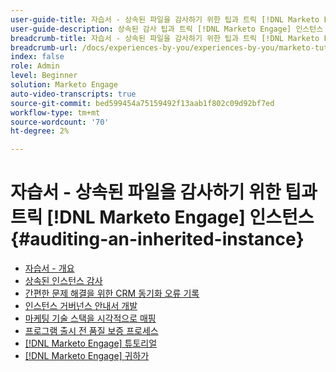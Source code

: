 ```yaml
---
user-guide-title: 자습서 - 상속된 파일을 감사하기 위한 팁과 트릭 [!DNL Marketo Engage] 인스턴스
user-guide-description: 상속된 감사 팁과 트릭 [!DNL Marketo Engage] 인스턴스
breadcrumb-title: 자습서 - 상속된 파일을 감사하기 위한 팁과 트릭 [!DNL Marketo Engage] 인스턴스
breadcrumb-url: /docs/experiences-by-you/experiences-by-you/marketo-tutorial-inherited-instance/overview.html
index: false
role: Admin
level: Beginner
solution: Marketo Engage
auto-video-transcripts: true
source-git-commit: bed599454a75159492f13aab1f802c09d92bf7ed
workflow-type: tm+mt
source-wordcount: '70'
ht-degree: 2%

---
```



# 자습서 - 상속된 파일을 감사하기 위한 팁과 트릭 [!DNL Marketo Engage] 인스턴스 {#auditing-an-inherited-instance}

+ [자습서 - 개요](/help/marketo-tutorial-inherited-instance/overview.md)
+ [상속된 인스턴스 감사](/help/marketo-tutorial-inherited-instance/audit-an-inherted-instance.md)
+ [간편한 문제 해결을 위한 CRM 동기화 오류 기록](/help/marketo-tutorial-inherited-instance/log-crm-sync-errors-for-easy-troubleshooting.md)
+ [인스턴스 거버넌스 안내서 개발](/help/marketo-tutorial-inherited-instance/develop-an-instance-governance-guide.md)
+ [마케팅 기술 스택을 시각적으로 매핑](/help/marketo-tutorial-inherited-instance/create-a-visual-data-flow-diagram.md)
+ [프로그램 출시 전 품질 보증 프로세스](/help/marketo-tutorial-inherited-instance/essential-program-pre-launch-qa.md)
+ [[!DNL Marketo Engage] 튜토리얼](https://experienceleague.adobe.com/docs/marketo-learn/tutorials/overview.html?lang=ko-kr)
+ [[!DNL Marketo Engage] 귀하가](https://experienceleague.adobe.com/en/docs/experiences-by-you/experiences-by-you/marketo-engage/overview)
